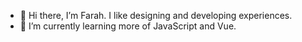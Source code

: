 - 👋 Hi there, I’m Farah. I like designing and developing experiences.
- 🌱 I’m currently learning more of JavaScript and Vue.


<!---
auorra/auorra is a ✨ special ✨ repository because its `README.md` (this file) appears on your GitHub profile.
You can click the Preview link to take a look at your changes.
--->

